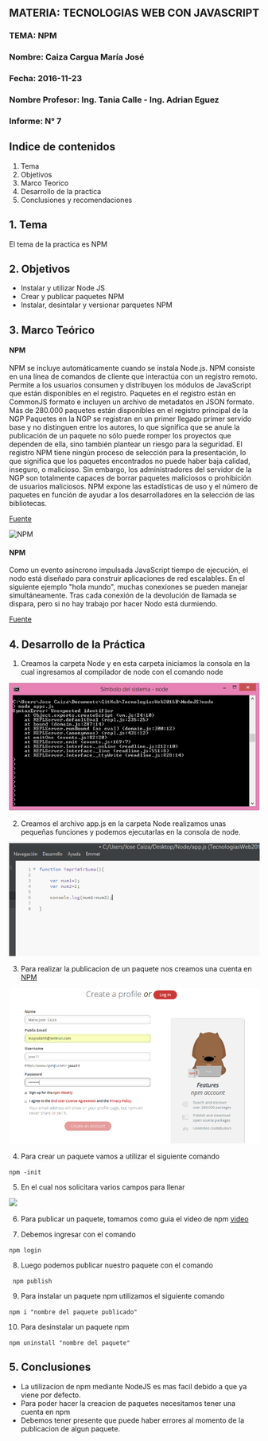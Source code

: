 ## MATERIA: TECNOLOGIAS WEB CON JAVASCRIPT


### TEMA: NPM
### Nombre: Caiza Cargua María José
### Fecha: 2016-11-23
### Nombre Profesor: Ing. Tania Calle - Ing. Adrian Eguez
### Informe: N° 7

## Indice de contenidos

1. Tema
2. Objetivos
3. Marco Teorico
4. Desarrollo de la practica
5. Conclusiones y recomendaciones 

## 1. Tema

   El tema de la practica es NPM
   
## 2. Objetivos
 
-	Instalar y utilizar Node JS
-   Crear y publicar paquetes NPM
-    Instalar, desintalar y versionar parquetes NPM


## 3. Marco Teórico 


#### NPM

NPM se incluye automáticamente cuando se instala Node.js. NPM consiste en una línea de comandos de cliente que interactúa con un registro remoto. Permite a los usuarios consumen y distribuyen los módulos de JavaScript que están disponibles en el registro. Paquetes en el registro están en CommonJS formato e incluyen un archivo de metadatos en JSON formato. Más de 280.000 paquetes están disponibles en el registro principal de la NGP Paquetes en la NGP se registran en un primer llegado primer servido base y no distinguen entre los autores, lo que significa que se anule la publicación de un paquete no sólo puede romper los proyectos que dependen de ella, sino también plantear un riesgo para la seguridad. El registro NPM tiene ningún proceso de selección para la presentación, lo que significa que los paquetes encontrados no puede haber baja calidad, inseguro, o malicioso. Sin embargo, los administradores del servidor de la NGP son totalmente capaces de borrar paquetes maliciosos o prohibición de usuarios maliciosos.  NPM expone las estadísticas de uso y el número de paquetes en función de ayudar a los desarrolladores en la selección de las bibliotecas. 

[Fuente](https://en.wikipedia.org/wiki/Npm_(software))

![NPM](https://vorba.ch/2012/nodejs-npm.png)

#### NPM

Como un evento asíncrono impulsada JavaScript tiempo de ejecución, el nodo está diseñado para construir aplicaciones de red escalables. En el siguiente ejemplo "hola mundo", muchas conexiones se pueden manejar simultáneamente. Tras cada conexión de la devolución de llamada se dispara, pero si no hay trabajo por hacer Nodo está durmiendo.

[Fuente](https://nodejs.org/en/about/)



## 4. Desarrollo de la Práctica 
 

1. Creamos la carpeta Node y en esta carpeta iniciamos la consola en la cual ingresamos al compilador de node con el comando 
node 

![](https://github.com/majito11/TecnologiasWeb2016B/blob/07-nodeJS/Graficos/ImagenesNPM/Captura1.PNG)

2. Creamos el archivo app.js en la carpeta Node realizamos unas pequeñas funciones y podemos ejecutarlas en la consola de node.

![](https://github.com/majito11/TecnologiasWeb2016B/blob/07-nodeJS/Graficos/ImagenesNPM/Captura2.PNG)

3. Para realizar la publicacion de un paquete nos creamos una cuenta en [NPM](https://www.npmjs.com/) 

![](https://github.com/majito11/TecnologiasWeb2016B/blob/07-nodeJS/Graficos/ImagenesNPM/Captura3.PNG)


4. Para crear un paquete vamos a utilizar el siguiente comando

```npm -init```


5. En el cual nos solicitara varios campos para llenar

![](https://github.com/majito11/TecnologiasWeb2016B/blob/07-nodeJS/Graficos/ImagenesNPM/Captura4.PNG)

6. Para publicar un paquete, tomamos como guia el video de npm [video](https://docs.npmjs.com/getting-started/publishing-npm-packages)



7. Debemos ingresar con el comando 

```npm login```


8. Luego podemos publicar nuestro paquete con el comando

``` npm publish```


9. Para instalar un paquete npm utilizamos el siguiente comando

```npm i "nombre del paquete publicado"```


10. Para desinstalar un paquete npm

```npm uninstall "nombre del paquete"```


## 5. Conclusiones

* La utilizacion de npm mediante NodeJS es mas facil debido a que ya viene por defecto.
* Para poder hacer la creacion de paquetes necesitamos tener una cuenta en npm
* Debemos tener presente que puede haber errores al momento de la publicacion de algun paquete.










 
 
 
 
 
 
 
 
 
 
 
 
 
 
 
 
 
 
 
